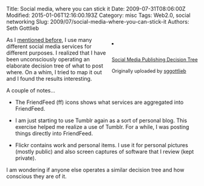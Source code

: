 Title: Social media, where you can stick it
Date: 2009-07-31T08:06:00Z
Modified: 2015-01-06T12:16:00.193Z
Category: misc
Tags: Web2.0, social networking
Slug: 2009/07/social-media-where-you-can-stick-it
Authors: Seth Gottlieb

<div style="float: right; margin-left: 10px; margin-bottom: 10px;"><br/><a href="http://www.flickr.com/photos/sggottlieb/3775068424/" title="photo sharing"><img alt="" src="http://farm4.static.flickr.com/3458/3775068424_e8b96cdb21_m.jpg" style="border: solid 2px #000000;"/></a><br/><br/><span style="font-size: 0.9em; margin-top: 0px;"><br/><a href="http://www.flickr.com/photos/sggottlieb/3775068424/">Social Media Publishing Decision Tree</a><br/><br/>Originally uploaded by <a href="http://www.flickr.com/people/sggottlieb/">sggottlieb</a><br/></span><br/></div>

  

As I [mentioned before](http://www.contenthere.net/2009/02/my-social-network-friend-policy.html), I use many different social media services for different purposes. I realized that I have been unconsciously operating an elaborate decision tree of what to post where. On a whim, I tried to map it out and I found the results interesting.   

A couple of notes...

  

*   The FriendFeed (ff) icons shows what services are aggregated into FriendFeed.  
    
*   I am just starting to use Tumblr again as a sort of personal blog. This exercise helped me realize a use of Tumblr. For a while, I was posting things directly into FriendFeed.   
    
*   Flickr contains work and personal items. I use it for personal pictures (mostly public) and also screen captures of software that I review (kept private).

  

I am wondering if anyone else operates a similar decision tree and how conscious they are of it.
